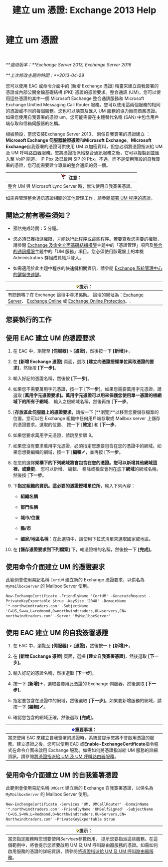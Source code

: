 ﻿---
title: '建立 um 憑證: Exchange 2013 Help'
TOCTitle: 建立 um 憑證
ms:assetid: 66807ee7-3d3f-482d-a3ac-d4e9baca3271
ms:mtpsurl: https://technet.microsoft.com/zh-tw/library/Dn205141(v=EXCHG.150)
ms:contentKeyID: 54652587
ms.date: 05/21/2018
mtps_version: v=EXCHG.150
ms.translationtype: MT
---

# 建立 um 憑證

 

_**適用版本：**Exchange Server 2013, Exchange Server 2016_

_**上次修改主題的時間：**2013-04-29_

您可以使用 EAC 或命令介面中的 \[新增 Exchange 憑證\] 精靈來建立自我簽署的憑證或內部公開金鑰基礎結構 (PKI) 憑證的憑證要求。整合通訊 (UM)，您可以使用這些憑證的其中一個 Microsoft Exchange 整合通訊服務和 Microsoft Exchange Unified Messaging Call Router 服務。您可以使用這兩個服務的相同的憑證或不同的每個服務。您也可以購買及匯入 UM 服務的協力廠商商業憑證。如果您使用自我簽署的憑證 um，您可能需要在主體替代名稱 (SAN) 中包含用戶端存取和信箱伺服器的名稱。

根據預設，當您安裝Exchange Server 2013、 兩個自我簽署的憑證建立 ︰ **Microsoft Exchange 伺服器驗證憑證**和**Microsoft Exchange**。**Microsoft Exchange**自我簽署的憑證可供使用 UM 以加密資料，但您必須將憑證指派給 UM 及 UM 呼叫路由器服務。您將憑證指派給整合通訊服務之後，它可以複製到並匯入至 VoIP 閘道、 IP Pbx 及已啟用 SIP 的 Pbx。不過，而不是使用預設的自我簽署的憑證，您可能需要建立專屬的整合通訊的另一個。

<table>
<thead>
<tr class="header">
<th><img src="images/Dd876857.Caution(EXCHG.150).gif" title="注意" alt="注意" />注意：</th>
</tr>
</thead>
<tbody>
<tr class="odd">
<td>整合 UM 與 Microsoft Lync Server 時，無法使用自我簽署憑證。</td>
</tr>
</tbody>
</table>


如需與管理整合通訊憑證相關的其他管理工作，請參閱[部署 UM 程序的憑證](deploying-certificates-for-um-procedures-exchange-2013-help.md)。

## 開始之前有哪些須知？

  - 預估完成時間：5 分鐘。

  - 您必須已獲指派權限，才能執行此程序或這些程序。若要查看您需要的權限，請參閱 [Exchange 及命令介面基礎結構權限](exchange-and-shell-infrastructure-permissions-exchange-2013-help.md)主題中的「憑證管理」項目及[整合的通訊權限](unified-messaging-permissions-exchange-2013-help.md)主題中的「UM 服務」項目。您必須使用該電腦上的本機 Administrators 群組成員帳戶登入。

  - 如需適用於此主題中程序的快速鍵相關資訊，請參閱 [Exchange 系統管理中心的鍵盤快速鍵](keyboard-shortcuts-in-the-exchange-admin-center-exchange-online-protection-help.md)。

<table>
<thead>
<tr class="header">
<th><img src="images/Bb124558.tip(EXCHG.150).gif" title="提示" alt="提示" />提示：</th>
</tr>
</thead>
<tbody>
<tr class="odd">
<td>有問題嗎？在 Exchange 論壇中尋求協助。 論壇的網址為：<a href="https://go.microsoft.com/fwlink/p/?linkid=60612">Exchange Server</a>、 <a href="https://go.microsoft.com/fwlink/p/?linkid=267542">Exchange Online</a> 或 <a href="https://go.microsoft.com/fwlink/p/?linkid=285351">Exchange Online Protection</a>。.</td>
</tr>
</tbody>
</table>


## 您要執行的工作

## 使用 EAC 建立 UM 的憑證要求

1.  在 EAC 中，瀏覽至 **\[伺服器\]** \> **\[憑證\]**，然後按一下 **\[新增\]**![加入圖示](images/JJ218640.c1e75329-d6d7-4073-a27d-498590bbb558(EXCHG.150).gif "加入圖示")。

2.  在 **\[新增 Exchange 憑證\]** 頁面，選取 **\[建立向憑證授權單位索取憑證的要求\]**，然後按 **\[下一步\]**。

3.  輸入好記的憑證名稱，然後按 **\[下一步\]**。

4.  如果您不需要萬用字元憑證，按一下 \[**下一步**\]。如果您需要萬用字元憑證，請選取 \[**萬用字元憑證要求\]。萬用字元憑證可以用來保護您使用單一憑證的根網域下的所有子網域**、 輸入之根網域名稱，然後再按 \[**下一步**。

5.  \[**存放區此伺服器上的憑證要求**，請按一下 \[**瀏覽\]**以移至您要儲存檔案的位置。您可以在 Exchange 組織中任何用戶端存取或 Mailbox server 上儲存的憑證要求。選取的位置、 按一下 \[**確定**\] 和 \[**下一步**。

6.  如果您要求萬用字元憑證，請跳至步驟 9。

7.  如果您沒有要求萬用字元憑證，必須指定您想要包含在您的憑證中的網域。如果您想要編輯的網域，按一下 \[**編輯**![編輯圖示](images/JJ218640.6f53ccb2-1f13-4c02-bea0-30690e6ea71d(EXCHG.150).gif "編輯圖示")，並再按 \[**下一步**。

8.  在您的選擇**架構下的下列網域將會包含在您的憑證。您可以新增其他網域這裡，或變更**、 您可以新增、 編輯、 移除或檢查會列在底下**網域**的網域名稱。然後按 \[**下一步**。

9.  下**指定組織的資訊。這必要的憑證授權單位所**，輸入下列內容：
    
      - **組織名稱**
    
      - **部門名稱**
    
      - **城市/位置**
    
      - **縣/市**
    
      - **國家/地區名稱**：在此選項中，請使用下拉式清單來選取國家或地區。

10. 在 **\[儲存憑證要求到下列檔案\]** 下，輸憑證檔的名稱，然後按一下 **\[完成\]**。

## 使用命令介面建立 UM 的憑證要求

此範例會使用易記名稱 `CertUM` 建立新的 Exchange 憑證要求，以供名為 `MyMailboxServer` 的 Mailbox Server 使用。

    New-ExchangeCertificate -FriendlyName 'CertUM' -GenerateRequest -PrivateKeyExportable $true -KeySize '2048' -DomainName '*.northwindtraders.com' -SubjectName 'C=US,S=wa,L=redmond,O=northwindtraders,OU=servers,CN= northwindtraders.com' -Server 'MyMailboxServer'

## 使用 EAC 建立 UM 的自我簽署憑證

1.  在 EAC 中，瀏覽至 **\[伺服器\]** \> **\[憑證\]**，然後按一下 **\[新增\]**![加入圖示](images/JJ218640.c1e75329-d6d7-4073-a27d-498590bbb558(EXCHG.150).gif "加入圖示")。

2.  在 **\[新增 Exchange 憑證\]** 頁面，選擇 **\[建立自我簽署憑證\]**，然後選取 **\[下一步\]**。

3.  輸入好記的憑證名稱，然後選取 **\[下一步\]**。

4.  按一下 **\[新增\]**![加入圖示](images/JJ218640.c1e75329-d6d7-4073-a27d-498590bbb558(EXCHG.150).gif "加入圖示")，選取要套用此憑證的 Exchange 伺服器，然後選取 **\[下一步\]**。

5.  指定要包含在憑證中的網域，然後選取 **\[下一步\]**。如果要新增服務的網域，請按一下 **\[編輯\]**![編輯圖示](images/JJ218640.6f53ccb2-1f13-4c02-bea0-30690e6ea71d(EXCHG.150).gif "編輯圖示")。

6.  確認您包含的網域正確，然後選取 **\[完成\]**。

<table>
<thead>
<tr class="header">
<th><img src="images/Bb124558.important(EXCHG.150).gif" title="重要事項" alt="重要事項" />重要事項：</th>
</tr>
</thead>
<tbody>
<tr class="odd">
<td>當您使用 EAC 來建立自我簽署的憑證時，系統會提示您將不會啟用憑證的服務。建立憑證之後，您可以使用 EAC 或<strong>Enable-ExchangeCertificate</strong>指令程式在命令介面來啟用 Exchange 服務。如需如何將憑證指派給 UM 服務的詳細資訊，請參閱<a href="assign-a-certificate-to-the-um-and-um-call-router-services-exchange-2013-help.md">將憑證指派給 UM 及 UM 呼叫路由器服務</a>。</td>
</tr>
</tbody>
</table>


## 使用命令介面建立 UM 的自我簽署憑證

此範例會使用易記名稱 `UMCert` 建立新的 Exchange 自我簽署憑證，以供名為 `MyMailboxServer` 的 Mailbox Server 使用。

    New-ExchangeCertificate -Services 'UM, UMCallRouter' -DomainName '*.northwindtraders.com' -FriendlyName 'UMSelfSigned' -SubjectName 'C=US,S=WA,L=Redmond,O=Northwindtraders,OU=Servers,CN= Northwindtraders.com' -PrivateKeyExportable $true

<table>
<thead>
<tr class="header">
<th><img src="images/Bb124558.tip(EXCHG.150).gif" title="提示" alt="提示" />提示：</th>
</tr>
</thead>
<tbody>
<tr class="odd">
<td>當您指定服務時您想要使用<em>Services</em>參數啟用、 提示您要指派這些服務。在這個範例中，將會提示您若要啟用 UM 及 UM 呼叫路由器服務的憑證。如需如何啟用服務的憑證的詳細資訊，請參閱<a href="assign-a-certificate-to-the-um-and-um-call-router-services-exchange-2013-help.md">將憑證指派給 UM 及 UM 呼叫路由器服務</a>。</td>
</tr>
</tbody>
</table>

